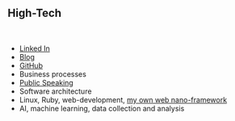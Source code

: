<h2 id="hitech">High-Tech</h2>

<br>

* <a href="https://www.linkedin.com/in/maksimsundukov/" target="_blank">Linked In</a>
* <a href="https://www.linkedin.com/in/maksimsundukov/detail/recent-activity/posts/">Blog</a>
* <a href="https://github.com/E-Xor">GitHub</a>
* Business processes
* <a href="https://www.youtube.com/channel/UCmtBWMwHVwlSvX0t5uOb9kg/videos">Public Speaking</a>
* Software architecture
* Linux, Ruby, web-development, <a href="http://www.rubyhail.org/">my own web nano-framework</a>
* AI, machine learning, data collection and analysis
